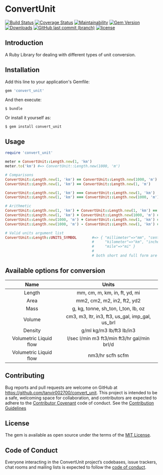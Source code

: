 # ConvertUnit
[![Build Status](https://travis-ci.org/tanvir002700/convert_unit.svg?branch=master)](https://travis-ci.org/tanvir002700/convert_unit)
[![Coverage Status](https://coveralls.io/repos/github/tanvir002700/convert_unit/badge.svg?branch=master)](https://coveralls.io/github/tanvir002700/convert_unit?branch=master)
[![Maintainability](https://api.codeclimate.com/v1/badges/6e3e7ff7c7b040d1680d/maintainability)](https://codeclimate.com/github/tanvir002700/convert_unit/maintainability)
[![Gem Version](https://badge.fury.io/rb/convert_unit.svg)](https://rubygems.org/gems/convert_unit) 
[![Downloads](https://img.shields.io/gem/dt/convert_unit.svg)](https://rubygems.org/gems/convert_unit)
[![GitHub last commit (branch)](https://img.shields.io/github/last-commit/tanvir002700/convert_unit/master.svg)](https://github.com/tanvir002700/convert_unit)
[![license](https://img.shields.io/github/license/tanvir002700/convert_unit.svg)](https://github.com/tanvir002700/convert_unit/blob/master/LICENSE)

## Introduction

A Ruby Library for dealing with different types of unit conversion.

## Installation

Add this line to your application's Gemfile:

```ruby
gem 'convert_unit'
```

And then execute:

    $ bundle

Or install it yourself as:

    $ gem install convert_unit

## Usage

```ruby
require 'convert_unit'

meter = ConvertUnit::Length.new(1, 'km')
meter.to('km') #=> ConvertUnit::Length.new(1000, 'm')

# Comparisons
ConvertUnit::Length.new(1, 'km') == ConvertUnit::Length.new(1000, 'm')  #=> true
ConvertUnit::Length.new(1, 'km') == ConvertUnit::Length.new(1, 'm')     #=> false

ConvertUnit::Length.new(1, 'km') === ConvertUnit::Length.new(1, 'km')   #=> true
ConvertUnit::Length.new(1, 'km') === ConvertUnit::Length.new(1000, 'm') #=> false

# Arithmetic
ConvertUnit::Length.new(1, 'km') + ConvertUnit::Length.new(1, 'km') == ConvertUnit::Length.new(2, 'km')
ConvertUnit::Length.new(1, 'km') + ConvertUnit::Length.new(1000, 'm') == ConvertUnit::Length.new(2, 'km')
ConvertUnit::Length.new(1000, 'm') + ConvertUnit::Length.new(1, 'km') == ConvertUnit::Length.new(2000, 'm')
ConvertUnit::Length.new(1000, 'm') - ConvertUnit::Length.new(1, 'km') == ConvertUnit::Length.new(0, 'm')

# Valid units argument list
ConvertUnit::Length::UNITS_SYMBOL       #=> { "millimeter"=>"mm", "centimeter"=>"cm", "meter"=>"m",
                                        #     "kilometer"=>"km", "inche"=>"in", "feet"=>"ft", "yard"=>"yd", 
                                        #     "mile"=>"mi" }
                                        #
                                        # both short and full form are accepted in argument and case insensitive.

```

## Available options for conversion

Name       | Units
:---------:|:------------------------------:
Length     | mm, cm, m, km, in, ft, yd, mi
Area       | mm2, cm2, m2, in2, ft2, yd2
Mass       | g, kg, tonne, sh_ton, l_ton, lb, oz
Volume     | cm3, m3, ltr, in3, ft3, us_gal, imp_gal, us_brl
Density    | g/ml kg/m3 lb/ft3 lb/in3
Volumetric Liquid flow | l/sec l/min m3 ft3/min ft3/hr gal/min brl/d
Volumetric Liquid flow | nm3/hr scfh scfm
## Contributing

Bug reports and pull requests are welcome on GitHub at https://github.com/tanvir002700/convert_unit. This project is intended to be a safe, welcoming space for collaboration, and contributors are expected to adhere to the [Contributor Covenant](http://contributor-covenant.org) code of conduct.
See the [Contribution Guidelines](https://github.com/tanvir002700/convert_unit/blob/master/CONTRIBUTING.md)


## License

The gem is available as open source under the terms of the [MIT License](https://opensource.org/licenses/MIT).

## Code of Conduct

Everyone interacting in the ConvertUnit project’s codebases, issue trackers, chat rooms and mailing lists is expected to follow the [code of conduct](https://github.com/tanvir002700/convert_unit/blob/master/CODE_OF_CONDUCT.md).

